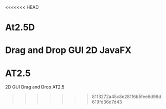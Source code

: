 <<<<<<< HEAD
# At2.5D
Drag and Drop GUI 2D JavaFX
=======
# AT2.5
2D GUI Drag and Drop AT2.5
>>>>>>> 8113272a45c8e281f6b5fee6d98d619fd36d7d43
